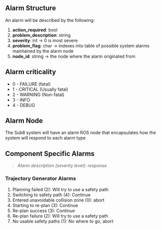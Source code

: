 ## Alarm Structure

An alarm will be described by the following: 

1. **action_required**: bool
1. **problem_description**: string
1. **severity**: int -> 0 is most severe 
1. **problem_flag**: char -> indexes into table of possible system alarms maintained by the alarm node
1. **node_id**: string -> the node where the alarm originated from 

## Alarm criticality 

* 0 - FAILURE (fatal)
* 1 - CRITICAL (Usually fatal) 
* 2 - WARNING (Non-fatal) 
* 3 - INFO 
* 4 - DEBUG 

## Alarm Node

The Sub8 system will have an alarm ROS node that encapsulates how the system will respond to each 
alarm type 

## Component Specific Alarms

> _Alarm description (severity level): response_

### Trajectory Generator Alarms

1. Planning failed (2): Will try to use a safety path
1. Switching to safety path (4): Continue
1. Entered unavoidable collision zone (0): abort
1. Starting to re-plan (3): Continue
1. Re-plan success (3): Continue
1. Re-plan failure (2): Will try to use a safety path 
1. No usable safety paths (1): No where to go, abort 